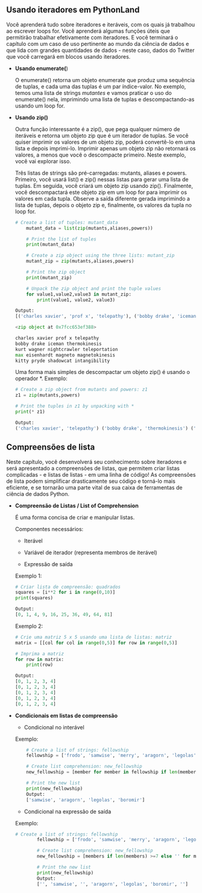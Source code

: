 ## Usando iteradores em PythonLand

Você aprenderá tudo sobre iteradores e iteráveis, com os quais já trabalhou ao escrever loops for. Você aprenderá algumas funções úteis que permitirão trabalhar efetivamente com iteradores. E você terminará o capítulo com um caso de uso pertinente ao mundo da ciência de dados e que lida com grandes quantidades de dados - neste caso, dados do Twitter que você carregará em blocos usando iteradores.

- **Usando enumerate(**)

    O enumerate() retorna um objeto enumerate que produz uma sequência de tuplas, e cada uma das tuplas é um par índice-valor. No exemplo, temos uma lista de strings *mutantes* e vamos praticar o uso do enumerate() nela, imprimindo uma lista de tuplas e descompactando-as usando um loop for.

- **Usando zip()**

    Outra função interessante  é a zip(), que pega qualquer número de iteráveis e retorna um objeto zip que é um iterador de tuplas. Se você quiser imprimir os valores de um objeto zip, poderá convertê-lo em uma lista e depois imprimi-lo. Imprimir apenas um objeto zip não retornará os valores, a menos que você o descompacte primeiro. Neste exemplo, você vai explorar isso.

    Três listas de strings são pré-carregadas: mutants, aliases e powers. Primeiro, você usará list() e zip() nessas listas para gerar uma lista de tuplas. Em seguida, você criará um objeto zip usando zip(). Finalmente, você descompactará este objeto zip em um loop for para imprimir os valores em cada tupla. Observe a saída diferente gerada imprimindo a lista de tuplas, depois o objeto zip e, finalmente, os valores da tupla no loop for.

    ```python
    # Create a list of tuples: mutant_data
        mutant_data = list(zip(mutants,aliases,powers))

        # Print the list of tuples
        print(mutant_data)

        # Create a zip object using the three lists: mutant_zip
        mutant_zip = zip(mutants,aliases,powers)

        # Print the zip object
        print(mutant_zip)

        # Unpack the zip object and print the tuple values
        for value1,value2,value3 in mutant_zip:
            print(value1, value2, value3)
    
    Output:
    [('charles xavier', 'prof x', 'telepathy'), ('bobby drake', 'iceman', 'thermokinesis'), ('kurt wagner', 'nightcrawler', 'teleportation'), ('max eisenhardt', 'magneto', 'magnetokinesis'), ('kitty pryde', 'shadowcat', 'intangibility')]

    <zip object at 0x7fcc653ef388>

    charles xavier prof x telepathy
    bobby drake iceman thermokinesis
    kurt wagner nightcrawler teleportation
    max eisenhardt magneto magnetokinesis
    kitty pryde shadowcat intangibility
    ```
    Uma forma mais simples de descompactar um objeto zip() é usando o operador *. Exemplo:

    
    ```python
    # Create a zip object from mutants and powers: z1
    z1 = zip(mutants,powers)

    # Print the tuples in z1 by unpacking with *
    print(* z1)

    Output:
    ('charles xavier', 'telepathy') ('bobby drake', 'thermokinesis') ('kurt wagner', 'teleportation') ('max eisenhardt', 'magnetokinesis') ('kitty pryde', 'intangibility')
    ```
## Compreensões de lista

Neste capítulo, você desenvolverá seu conhecimento sobre iteradores e será apresentado a compreensões de listas, que permitem criar listas complicadas - e listas de listas - em uma linha de código! As compreensões de lista podem simplificar drasticamente seu código e torná-lo mais eficiente, e se tornarão uma parte vital de sua caixa de ferramentas de ciência de dados Python.

- **Compreensão de Listas / List of Comprehension**
  
    É  uma forma concisa de criar e manipular listas.

    Componentes necessários:

    * Iterável

    * Variável de iterador (representa membros de iterável)

    * Expressão de saída
    
    Exemplo 1:
    
    ```python
    # Criar lista de compreensão: quadrados
    squares = [i**2 for i in range(0,10)]
    print(squares)

    Output:
    [0, 1, 4, 9, 16, 25, 36, 49, 64, 81]
    ```

    Exemplo 2:

    
    ```python
    # Crie uma matriz 5 x 5 usando uma lista de listas: matriz
    matrix = [[col for col in range(0,5)] for row in range(0,5)]

    # Imprima a matriz
    for row in matrix:
        print(row)

    Output:
    [0, 1, 2, 3, 4]
    [0, 1, 2, 3, 4]
    [0, 1, 2, 3, 4]
    [0, 1, 2, 3, 4]
    [0, 1, 2, 3, 4]
    ```



- **Condicionais em listas de compreensão**
    
    * Condicional no interável
    
    Exemplo: 
    
    ```python
        # Create a list of strings: fellowship
        fellowship = ['frodo', 'samwise', 'merry', 'aragorn', 'legolas', 'boromir', 'gimli']

        # Create list comprehension: new_fellowship
        new_fellowship = [member for member in fellowship if len(member) >= 7]

        # Print the new list
        print(new_fellowship)
        Output: 
        ['samwise', 'aragorn', 'legolas', 'boromir']
    ```



    * Condicional na expressão de saída

    Exemplo:
    ```python
    # Create a list of strings: fellowship
            fellowship = ['frodo', 'samwise', 'merry', 'aragorn', 'legolas', 'boromir', 'gimli']

            # Create list comprehension: new_fellowship
            new_fellowship = [members if len(members) >=7 else '' for members in fellowship]

            # Print the new list
            print(new_fellowship)
            Output: 
            ['', 'samwise', '', 'aragorn', 'legolas', 'boromir', '']
    ```
